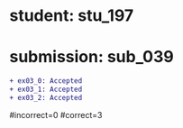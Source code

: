 # student: stu_197
# submission: sub_039

```diff
+ ex03_0: Accepted
+ ex03_1: Accepted
+ ex03_2: Accepted
```
#incorrect=0
#correct=3
